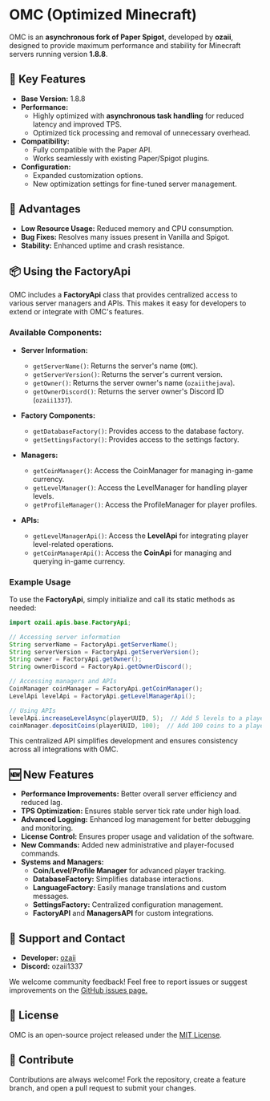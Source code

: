 
# OMC (Optimized Minecraft)  

OMC is an **asynchronous fork of Paper Spigot**, developed by **ozaii**, designed to provide maximum performance and stability for Minecraft servers running version **1.8.8**.  

## 🎯 Key Features  
- **Base Version:** 1.8.8  
- **Performance:**  
  - Highly optimized with **asynchronous task handling** for reduced latency and improved TPS.  
  - Optimized tick processing and removal of unnecessary overhead.  
- **Compatibility:**  
  - Fully compatible with the Paper API.  
  - Works seamlessly with existing Paper/Spigot plugins.  
- **Configuration:**  
  - Expanded customization options.  
  - New optimization settings for fine-tuned server management.  

## 🚀 Advantages  
- **Low Resource Usage:** Reduced memory and CPU consumption.  
- **Bug Fixes:** Resolves many issues present in Vanilla and Spigot.  
- **Stability:** Enhanced uptime and crash resistance.  

## 📦 Using the FactoryApi  
OMC includes a **FactoryApi** class that provides centralized access to various server managers and APIs. This makes it easy for developers to extend or integrate with OMC's features.  

### Available Components:  
- **Server Information:**  
  - `getServerName()`: Returns the server's name (`OMC`).  
  - `getServerVersion()`: Returns the server's current version.  
  - `getOwner()`: Returns the server owner's name (`ozaiithejava`).  
  - `getOwnerDiscord()`: Returns the server owner's Discord ID (`ozaii1337`).  

- **Factory Components:**  
  - `getDatabaseFactory()`: Provides access to the database factory.  
  - `getSettingsFactory()`: Provides access to the settings factory.  

- **Managers:**  
  - `getCoinManager()`: Access the CoinManager for managing in-game currency.  
  - `getLevelManager()`: Access the LevelManager for handling player levels.  
  - `getProfileManager()`: Access the ProfileManager for player profiles.  

- **APIs:**  
  - `getLevelManagerApi()`: Access the **LevelApi** for integrating player level-related operations.  
  - `getCoinManagerApi()`: Access the **CoinApi** for managing and querying in-game currency.  

### Example Usage  
To use the **FactoryApi**, simply initialize and call its static methods as needed:  
```java
import ozaii.apis.base.FactoryApi;

// Accessing server information
String serverName = FactoryApi.getServerName();
String serverVersion = FactoryApi.getServerVersion();
String owner = FactoryApi.getOwner();
String ownerDiscord = FactoryApi.getOwnerDiscord();

// Accessing managers and APIs
CoinManager coinManager = FactoryApi.getCoinManager();
LevelApi levelApi = FactoryApi.getLevelManagerApi();

// Using APIs
levelApi.increaseLevelAsync(playerUUID, 5);  // Add 5 levels to a player
coinManager.depositCoins(playerUUID, 100);  // Add 100 coins to a player
```

This centralized API simplifies development and ensures consistency across all integrations with OMC.  

## 🆕 New Features  
- **Performance Improvements:** Better overall server efficiency and reduced lag.  
- **TPS Optimization:** Ensures stable server tick rate under high load.  
- **Advanced Logging:** Enhanced log management for better debugging and monitoring.  
- **License Control:** Ensures proper usage and validation of the software.  
- **New Commands:** Added new administrative and player-focused commands.  
- **Systems and Managers:**  
  - **Coin/Level/Profile Manager** for advanced player tracking.  
  - **DatabaseFactory:** Simplifies database interactions.  
  - **LanguageFactory:** Easily manage translations and custom messages.  
  - **SettingsFactory:** Centralized configuration management.  
  - **FactoryAPI** and **ManagersAPI** for custom integrations.  

## 👥 Support and Contact  
- **Developer:** [ozaii](https://github.com/ozaiithejava)  
- **Discord:** ozaii1337  

We welcome community feedback! Feel free to report issues or suggest improvements on the [GitHub issues page.](https://github.com/ozaiithejava/OMC/issues)  

## 📄 License  
OMC is an open-source project released under the [MIT License](https://opensource.org/licenses/MIT).  

## 🌟 Contribute  
Contributions are always welcome! Fork the repository, create a feature branch, and open a pull request to submit your changes.  
